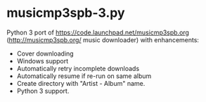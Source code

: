 # musicmp3spb-3.py
Python 3 port of https://code.launchpad.net/musicmp3spb.org (http://musicmp3spb.org/ music downloader) with enhancements:

* Cover downloading
* Windows support
* Automatically retry incomplete downloads
* Automatically resume if re-run on same album
* Create directory with "Artist - Album" name.
* Python 3 support.

